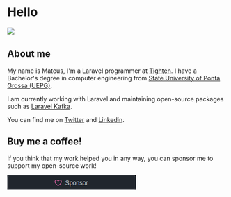 # Hello
![](https://komarev.com/ghpvc/?username=mateusjunges&color=2057f7&style=flat)

## About me
My name is Mateus, I'm a Laravel programmer at [Tighten][tighten]. I have a Bachelor's degree in computer engineering from [State University of Ponta Grossa (UEPG)][uepg]. 

I am currently working with Laravel and maintaining open-source packages such as [Laravel Kafka](https://github.com/mateusjunges/laravel-kafka).


You can find me on [Twitter][twitter] and [Linkedin][linkedin].

## Buy me a coffee! 
If you think that my work helped you in any way, you can sponsor me to support my open-source work!

[![Sponsor Me](images/sponsor.png)](https://github.com/sponsors/mateusjunges)

[uepg]: https://uepg.br
[ufpr]:https://www.ufpr.br/portalufpr/
[tighten]: https://tighten.com
[twitter]: https://twitter.com/mateusjungess
[linkedin]: https://linkedin.com/in/mateusjunges
[twitter_icon]: http://i.imgur.com/wWzX9uB.png (twitter icon)
[linkedin_icon]: https://raw.githubusercontent.com/mateusjunges/mateusjunges/master/linkedin.png (linkedin icon)
